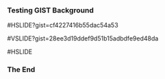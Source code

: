 ### Testing GIST Background

#HSLIDE?gist=cf4227416b55dac54a53

#VSLIDE?gist=28ee3d19ddef9d51b15adbdfe9ed48da

#HSLIDE

### The End
